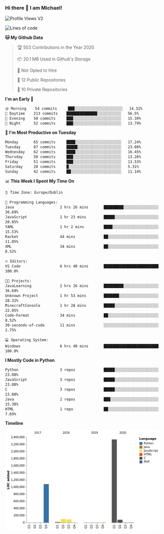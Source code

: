 ### Hi there 👋 I am Michael!

![Profile Views V2](https://komarev.com/ghpvc/?username=AppDevMichael)

<!--START_SECTION:waka-->
![Lines of code](https://img.shields.io/badge/From%20Hello%20World%20I%27ve%20Written-10.3%20million%20lines%20of%20code-blue)

**🐱 My Github Data** 

> 🏆 503 Contributions in the Year 2020
 > 
> 📦 20.1 MB Used in Github's Storage 
 > 
> 🚫 Not Opted to Hire
 > 
> 📜 12 Public Repositories
 > 
> 🔑 10 Private Repositories 

**I'm an Early 🐤** 

```text
🌞 Morning    54 commits     ███░░░░░░░░░░░░░░░░░░░░░░   14.32% 
🌆 Daytime    213 commits    ██████████████░░░░░░░░░░░   56.5% 
🌃 Evening    58 commits     ███░░░░░░░░░░░░░░░░░░░░░░   15.38% 
🌙 Night      52 commits     ███░░░░░░░░░░░░░░░░░░░░░░   13.79%

```
📅 **I'm Most Productive on Tuesday** 

```text
Monday       65 commits     ████░░░░░░░░░░░░░░░░░░░░░   17.24% 
Tuesday      87 commits     █████░░░░░░░░░░░░░░░░░░░░   23.08% 
Wednesday    62 commits     ████░░░░░░░░░░░░░░░░░░░░░   16.45% 
Thursday     50 commits     ███░░░░░░░░░░░░░░░░░░░░░░   13.26% 
Friday       51 commits     ███░░░░░░░░░░░░░░░░░░░░░░   13.53% 
Saturday     20 commits     █░░░░░░░░░░░░░░░░░░░░░░░░   5.31% 
Sunday       42 commits     ██░░░░░░░░░░░░░░░░░░░░░░░   11.14%

```


📊 **This Week I Spent My Time On** 

```text
⌚︎ Time Zone: Europe/Dublin

💬 Programming Languages: 
Java                     2 hrs 26 mins       █████████░░░░░░░░░░░░░░░░   36.69% 
JavaScript               1 hr 23 mins        █████░░░░░░░░░░░░░░░░░░░░   20.85% 
YAML                     1 hr 2 mins         ████░░░░░░░░░░░░░░░░░░░░░   15.53% 
Racket                   44 mins             ██░░░░░░░░░░░░░░░░░░░░░░░   11.05% 
XML                      34 mins             ██░░░░░░░░░░░░░░░░░░░░░░░   8.52%

🔥 Editors: 
VS Code                  6 hrs 40 mins       █████████████████████████   100.0%

🐱‍💻 Projects: 
JavaLearning             2 hrs 26 mins       █████████░░░░░░░░░░░░░░░░   36.69% 
Unknown Project          1 hr 53 mins        ███████░░░░░░░░░░░░░░░░░░   28.32% 
MinecraftConsole         1 hr 28 mins        █████░░░░░░░░░░░░░░░░░░░░   22.05% 
Code-Format              34 mins             ██░░░░░░░░░░░░░░░░░░░░░░░   8.52% 
30-seconds-of-code       11 mins             ░░░░░░░░░░░░░░░░░░░░░░░░░   2.75%

💻 Operating System: 
Windows                  6 hrs 40 mins       █████████████████████████   100.0%

```

**I Mostly Code in Python** 

```text
Python                   3 repos             █████░░░░░░░░░░░░░░░░░░░░   23.08% 
JavaScript               3 repos             █████░░░░░░░░░░░░░░░░░░░░   23.08% 
C                        3 repos             █████░░░░░░░░░░░░░░░░░░░░   23.08% 
Java                     2 repos             ███░░░░░░░░░░░░░░░░░░░░░░   15.38% 
HTML                     1 repo              ██░░░░░░░░░░░░░░░░░░░░░░░   7.69%

```


**Timeline**

![Chart not found](https://github.com/AppDevMichael/AppDevMichael/blob/master/charts/bar_graph.png) 


<!--END_SECTION:waka-->


